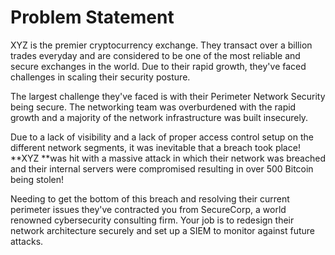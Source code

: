 # Problem Statement
XYZ is the premier cryptocurrency exchange. They transact over a billion trades everyday and are considered to be one of the most reliable and secure exchanges in the world. Due to their rapid growth, they've faced challenges in scaling their security posture.

The largest challenge they've faced is with their Perimeter Network Security being secure. The networking team was overburdened with the rapid growth and a majority of the network infrastructure was built insecurely.

Due to a lack of visibility and a lack of proper access control setup on the different network segments, it was inevitable that a breach took place! **XYZ **was hit with a massive attack in which their network was breached and their internal servers were compromised resulting in over 500 Bitcoin being stolen!

Needing to get the bottom of this breach and resolving their current perimeter issues they've contracted you from SecureCorp, a world renowned cybersecurity consulting firm. Your job is to redesign their network architecture securely and set up a SIEM to monitor against future attacks.
